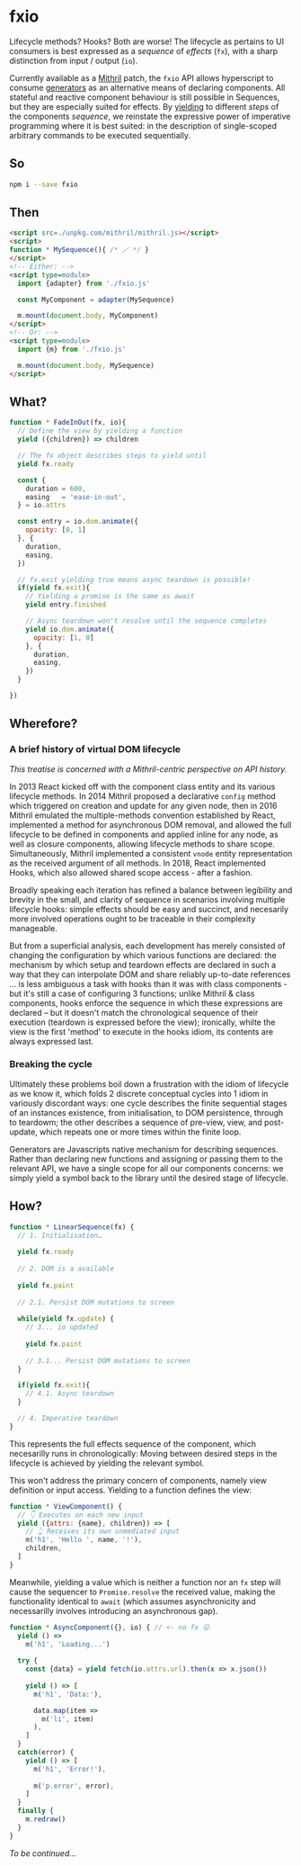 # fxio

Lifecycle methods? Hooks? Both are worse! The lifecycle as pertains to UI consumers is best expressed as a *sequence* of *effects* (`fx`), with a sharp distinction from input / output (`io`). 

Currently available as a [Mithril](https://mithril.js.org/) patch, the `fxio` API allows hyperscript to consume [generators](https://developer.mozilla.org/en-US/docs/Web/JavaScript/Reference/Global_Objects/Generator) as an alternative means of declaring components. All stateful and reactive component behaviour is still possible in Sequences, but they are especially suited for effects. By [yielding](https://developer.mozilla.org/en-US/docs/Web/JavaScript/Reference/Operators/yield) to different *steps* of the components *sequence*, we reinstate the expressive power of imperative programming where it is best suited: in the description of single-scoped arbitrary commands to be executed sequentially.

## So

```sh
npm i --save fxio
```

## Then

```html
<script src=./unpkg.com/mithril/mithril.js></script>
<script>
function * MySequence(){ /* 🪄 */ }
</script>
<!-- Either: -->
<script type=module>
  import {adapter} from './fxio.js'

  const MyComponent = adapter(MySequence)

  m.mount(document.body, MyComponent)
</script>
<!-- Or: -->
<script type=module>
  import {m} from './fxio.js'

  m.mount(document.body, MySequence)
</script>
```

## What?

```js
function * FadeInOut(fx, io){
  // Define the view by yielding a function
  yield ({children}) => children

  // The fx object describes steps to yield until
  yield fx.ready

  const {
    duration = 600,
    easing   = 'ease-in-out',
  } = io.attrs

  const entry = io.dom.animate({
    opacity: [0, 1]
  }, {
    duration,
    easing, 
  })

  // fx.exit yielding true means async teardown is possible!
  if(yield fx.exit){
    // Yielding a promise is the same as await
    yield entry.finished

    // Async teardown won't resolve until the sequence completes
    yield io.dom.animate({
      opacity: [1, 0]
    }, {
      duration,
      easing,
    })
  }

})
```

## Wherefore?

### A brief history of virtual DOM lifecycle

*This treatise is concerned with a Mithril-centric perspective on API history.*

In 2013 React kicked off with the component class entity and its various lifecycle methods. In 2014 Mithril proposed a declarative `config` method which triggered on creation and update for any given node, then in 2016 Mithril emulated the multiple-methods convention established by React, implemented a method for asynchronous DOM removal, and allowed the full lifecycle to be defined in components and applied inline for any node, as well as closure components, allowing lifecycle methods to share scope. Simultaneously, Mithril implemented a consistent `vnode` entity representation as the received argument of all methods. In 2018, React implemented Hooks, which also allowed shared scope access - after a fashion.

Broadly speaking each iteration has refined a balance between legibility and brevity in the small, and clarity of sequence in scenarios involving multiple lifecycle hooks: simple effects should be easy and succinct, and necesarily more involved operations ought to be traceable in their complexity manageable.

But from a superficial analysis, each development has merely consisted of changing the configuration by which various functions are declared: the mechanism by which setup and teardown effects are declared in such a way that they can interpolate DOM and share reliably up-to-date references … is less ambiguous a task with hooks than it was with class components - but it's still a case of configuring 3 functions; unlike Mithril & class components, hooks enforce the sequence in which these expressions are declared – but it doesn't match the chronological sequence of their execution (teardown is expressed before the view); ironically, whilte the view is the first 'method' to execute in the hooks idiom, its contents are always expressed last. 

### Breaking the cycle

Ultimately these problems boil down a frustration with the idiom of lifecycle as we know it, which folds 2 discrete conceptual cycles into 1 idiom in variously discordant ways: one cycle describes the finite sequential stages of an instances existence, from initialisation, to DOM persistence, through to teardowm; the other describes a sequence of pre-view, view, and post-update, which repeats one or more times within the finite loop. 

Generators are Javascripts native mechanism for describing sequences. Rather than declaring new functions and assigning or passing them to the relevant API, we have a single scope for all our components concerns: we simply yield a symbol back to the library until the desired stage of lifecycle.

## How?

```js
function * LinearSequence(fx) {
  // 1. Initialisation…
  
  yield fx.ready
  
  // 2. DOM is a available
  
  yield fx.paint
  
  // 2.1. Persist DOM mutations to screen
  
  while(yield fx.update) {
    // 3... io updated
    
    yield fx.paint
    
    // 3.1... Persist DOM mutations to screen
  }

  if(yield fx.exit){
    // 4.1. Async teardown
  }

  // 4. Imperative teardown
}
```

This represents the full effects sequence of the component, which necesarilly runs in chronologically: Moving between desired steps in the lifecycle is achieved by yielding the relevant symbol. 

This won't address the primary concern of components, namely view definition or input access. Yielding to a function defines the view:

```js
function * ViewComponent() {
  // 👇 Executes on each new input
  yield ({attrs: {name}, children}) => [
    // 👆 Receives its own unmediated input
    m('h1', 'Hello ', name, '!'),
    children,
  ]
}
```

Meanwhile, yielding a value which is neither a function nor an `fx` step will cause the sequencer to `Promise.resolve` the received value, making the functionality identical to `await` (which assumes asynchronicity and necessarilly involves introducing an asynchronous gap).

```js
function * AsyncComponent({}, io) { // <- no fx 😮
  yield () =>
    m('h1', 'Loading...')
  
  try {
    const {data} = yield fetch(io.attrs.url).then(x => x.json())
  
    yield () => [
      m('h1', 'Data:'),

      data.map(item => 
        m('li', item)
      ),
    ]
  }
  catch(error) {
    yield () => [
      m('h1', 'Error!'),
	
      m('p.error', error),
    ]
  }
  finally {
    m.redraw()
  }
}
```

*To be continued…*
